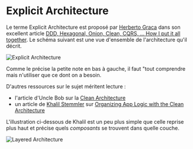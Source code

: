 # Explicit Architecture

Le terme Explicit Architecture est proposé par [Herberto Graca](https://herbertograca.com/)
dans son excellent article [DDD, Hexagonal, Onion, Clean, CQRS, ... How I put it all together](https://herbertograca.com/2017/11/16/explicit-architecture-01-ddd-hexagonal-onion-clean-cqrs-how-i-put-it-all-together/).
Le schéma suivant est une vue d'ensemble de l'architecture qu'il décrit.

![Explicit Architecture](https://docs.google.com/drawings/d/e/2PACX-1vQ5ps72uaZcEJzwnJbPhzUfEeBbN6CJ04j7hl2i3K2HHatNcsoyG2tgX2vnrN5xxDKLp5Jm5bzzmZdv/pub?w=960&h=657)

Comme le précise la petite note en bas à gauche, il faut "tout comprendre mais n'utiliser que ce dont on a besoin.

D'autres ressources sur le sujet méritent lecture :
- l'article d'Uncle Bob sur la [Clean Architecture](https://blog.cleancoder.com/uncle-bob/2012/08/13/the-clean-architecture.html)
- un article de [Khalil Stemmler](https://khalilstemmler.com/) sur
  [Organizing App Logic with the Clean Architecture](https://khalilstemmler.com/articles/software-design-architecture/organizing-app-logic/)

L'illustration ci-dessous de Khalil est un peu plus simple que celle reprise
plus haut et précise quels *composants* se trouvent dans quelle couche.

![Layered Architecture](https://khalilstemmler.com/img/blog/client-side-architecture/Frame_43.png)
